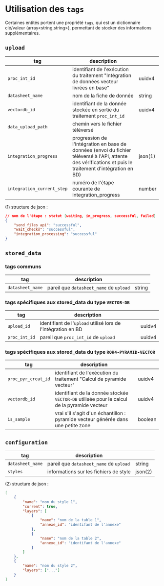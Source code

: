 # Utilisation des `tags`

Certaines entités portent une propriété `tags`, qui est un dictionnaire clé/valeur (array<string,string>), permettant de stocker des informations supplémentaires.

## `upload`

| tag                        | description                                                                                                                                               |         |
| -------------------------- | --------------------------------------------------------------------------------------------------------------------------------------------------------- | ------- |
| `proc_int_id`              | identifiant de l'exécution du traitement "Intégration de données vecteur livrées en base"                                                                 | uuidv4  |
| `datasheet_name`           | nom de la fiche de donnée                                                                                                                                 | string  |
| `vectordb_id`              | identifiant de la donnée stockée en sortie du traitement `proc_int_id`                                                                                    | uuidv4  |
| `data_upload_path`         | chemin vers le fichier téléversé                                                                                                                          |         |
| `integration_progress`     | progression de l'intégration en base de données (envoi du fichier téléversé à l'API, attente des vérifications et puis le traitement d'intégration en BD) | json(1) |
| `integration_current_step` | numéro de l'étape courante de integration_progress                                                                                                        | number  |

(1) structure de json :

```json
// nom de l'étape : statut [waiting, in_progress, successful, failed]
{
    "send_files_api": "successful",
    "wait_checks": "successful",
    "integration_processing": "successful"
}
```

## `stored_data`

### tags communs

| tag              | description                             |        |
| ---------------- | --------------------------------------- | ------ |
| `datasheet_name` | pareil que `datasheet_name` de `upload` | string |

### tags spécifiques aux stored_data du type `VECTOR-DB`

| tag           | description                                                   |        |
| ------------- | ------------------------------------------------------------- | ------ |
| `upload_id`   | identifiant de l'`upload` utilisé lors de l'intégration en BD | uuidv4 |
| `proc_int_id` | pareil que `proc_int_id` de `upload`                          | uuidv4 |

### tags spécifiques aux stored_data du type `ROK4-PYRAMID-VECTOR`

| tag                 | description                                                                                 |         |
| ------------------- | ------------------------------------------------------------------------------------------- | ------- |
| `proc_pyr_creat_id` | identifiant de l'exécution du traitement "Calcul de pyramide vecteur"                       | uuidv4  |
| `vectordb_id`       | identifiant de la donnée stockée `VECTOR-DB` utilisée pour le calcul de la pyramide vecteur | uuidv4  |
| `is_sample`         | vrai s'il s'agit d'un échantillon : pyramide vecteur générée dans une petite zone           | boolean |

## `configuration`

| tag              | description                             |         |
| ---------------- | --------------------------------------- | ------- |
| `datasheet_name` | pareil que `datasheet_name` de `upload` | string  |
| `styles`         | informations sur les fichiers de style  | json(2) |

(2) structure de json :

```json
[
    {
        "name": "nom du style 1",
        "current": true,
        "layers": [
            {
                "name": "nom de la table 1",
                "annexe_id": "identifant de l'annexe"
            },
            {
                "name": "nom de la table 2",
                "annexe_id": "identifant de l'annexe"
            }
        ]
    },
    {
        "name": "nom du style 2",
        "layers": ["..."]
    }
]
```
